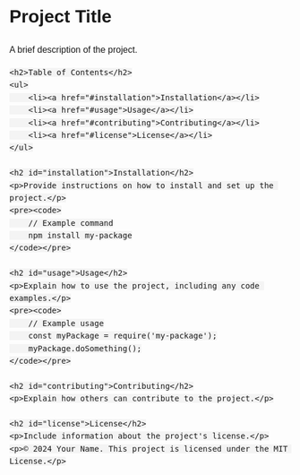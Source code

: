 <!DOCTYPE html>
<html lang="en">
<head>
    <meta charset="UTF-8">
    <meta name="viewport" content="width=device-width, initial-scale=1.0">
    <title>README</title>
    <style>
        body {
            font-family: Arial, sans-serif;
            line-height: 1.6;
            margin: 0;
            padding: 20px;
        }
        h1 {
            font-size: 32px;
        }
        p {
            font-size: 16px;
        }
        code {
            font-family: Consolas, monospace;
            font-size: 14px;
            background-color: #f4f4f4;
            padding: 4px 8px;
            border-radius: 4px;
        }
    </style>
</head>
<body>
    <h1>Project Title</h1>
    <p>A brief description of the project.</p>
    
    <h2>Table of Contents</h2>
    <ul>
        <li><a href="#installation">Installation</a></li>
        <li><a href="#usage">Usage</a></li>
        <li><a href="#contributing">Contributing</a></li>
        <li><a href="#license">License</a></li>
    </ul>
    
    <h2 id="installation">Installation</h2>
    <p>Provide instructions on how to install and set up the project.</p>
    <pre><code>
        // Example command
        npm install my-package
    </code></pre>
    
    <h2 id="usage">Usage</h2>
    <p>Explain how to use the project, including any code examples.</p>
    <pre><code>
        // Example usage
        const myPackage = require('my-package');
        myPackage.doSomething();
    </code></pre>
    
    <h2 id="contributing">Contributing</h2>
    <p>Explain how others can contribute to the project.</p>
    
    <h2 id="license">License</h2>
    <p>Include information about the project's license.</p>
    <p>© 2024 Your Name. This project is licensed under the MIT License.</p>
</body>
</html>
